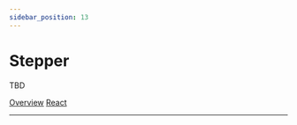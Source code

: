 ```yaml
---
sidebar_position: 13
---
```


# Stepper

TBD

<a href='./index.md'> Overview</a>
<a href='./react.md'> React</a>
__________________________________________________________________________________